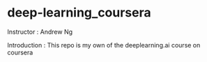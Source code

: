 # deep-learning_coursera
Instructor : Andrew Ng



Introduction :
This repo is my own of the deeplearning.ai course on coursera
